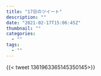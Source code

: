 ```yaml
---
title: "17日のツイート"
description: ""
date: "2021-02-17T15:06:45Z"
thumbnail: ""
categories:
  - ""
tags:
  - ""
---
```


{{< tweet 1361963365145350145>}}

